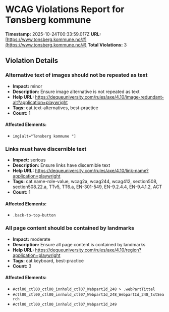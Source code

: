 # WCAG Violations Report for Tønsberg kommune

**Timestamp:** 2025-10-24T00:33:59.017Z
**URL:** [https://www.tonsberg.kommune.no/#](https://www.tonsberg.kommune.no/#)
**Total Violations:** 3

## Violation Details

### Alternative text of images should not be repeated as text

- **Impact:** minor
- **Description:** Ensure image alternative is not repeated as text
- **Help URL:** https://dequeuniversity.com/rules/axe/4.10/image-redundant-alt?application=playwright
- **Tags:** cat.text-alternatives, best-practice
- **Count:** 1

#### Affected Elements:

- `img[alt="Tønsberg kommune "]`

### Links must have discernible text

- **Impact:** serious
- **Description:** Ensure links have discernible text
- **Help URL:** https://dequeuniversity.com/rules/axe/4.10/link-name?application=playwright
- **Tags:** cat.name-role-value, wcag2a, wcag244, wcag412, section508, section508.22.a, TTv5, TT6.a, EN-301-549, EN-9.2.4.4, EN-9.4.1.2, ACT
- **Count:** 1

#### Affected Elements:

- `.back-to-top-button`

### All page content should be contained by landmarks

- **Impact:** moderate
- **Description:** Ensure all page content is contained by landmarks
- **Help URL:** https://dequeuniversity.com/rules/axe/4.10/region?application=playwright
- **Tags:** cat.keyboard, best-practice
- **Count:** 3

#### Affected Elements:

- `#ctl00_ctl00_ctl00_innhold_ctl07_WebpartId_248 > .webPartTittel`
- `#ctl00_ctl00_ctl00_innhold_ctl07_WebpartId_248_WebpartId_248_txtSearch`
- `#ctl00_ctl00_ctl00_innhold_ctl07_WebpartId_249`
